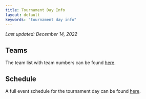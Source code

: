 ```yaml
---
title: Tournament Day Info
layout: default
keywords: "tournament day info"
---
```


_Last updated: December 14, 2022_

## Teams

The team list with team numbers can be found [here](docs/2023_teams.pdf).

## Schedule

A full event schedule for the tournament day can be found [here](docs/2023_schedule.pdf).
